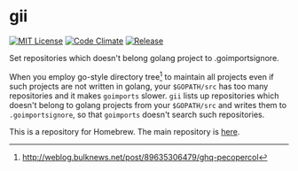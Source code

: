 # gii
[![MIT License](http://img.shields.io/badge/license-MIT-blue.svg?style=flat)](LICENSE)
[![Code Climate](https://codeclimate.com/github/jkawamoto/gii/badges/gpa.svg)](https://codeclimate.com/github/jkawamoto/gii)
[![Release](https://img.shields.io/badge/release-0.1.0-lightgrey.svg)](https://github.com/jkawamoto/gii/releases/tag/v0.1.0)

Set repositories which doesn't belong golang project to .goimportsignore.

When you employ go-style directory tree[^1] to maintain all projects
even if such projects are not written in golang,
your `$GOPATH/src` has too many repositories and it makes `goimports` slower.
`gii` lists up repositories which doesn't belong to golang projects from
your `$GOPATH/src` and writes them to `.goimportsignore`,
so that `goimports` doesn't search such repositories.

[^1]: http://weblog.bulknews.net/post/89635306479/ghq-pecopercol


This is a repository for Homebrew.
The main repository is [here](https://github.com/jkawamoto/fgo).
